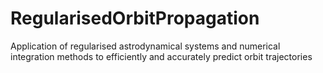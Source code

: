 # RegularisedOrbitPropagation
Application of regularised astrodynamical systems and numerical integration methods to efficiently and accurately predict orbit trajectories
